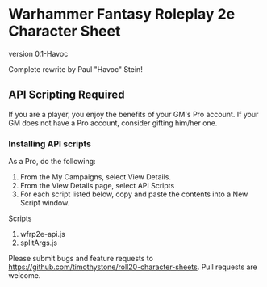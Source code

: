 # Warhammer Fantasy Roleplay 2e Character Sheet
version 0.1-Havoc

Complete rewrite by Paul "Havoc" Stein!

## API Scripting Required

If you are a player, you enjoy the benefits of your GM's Pro account. If your GM does not have a Pro account, consider gifting him/her one.

### Installing API scripts
As a Pro, do the following:
1. From the My Campaigns, select View Details.
2. From the View Details page, select API Scripts
3. For each script listed below, copy and paste the contents into a New Script window.

Scripts
1. wfrp2e-api.js
2. splitArgs.js

Please submit bugs and feature requests to https://github.com/timothystone/roll20-character-sheets. Pull requests are
welcome.
